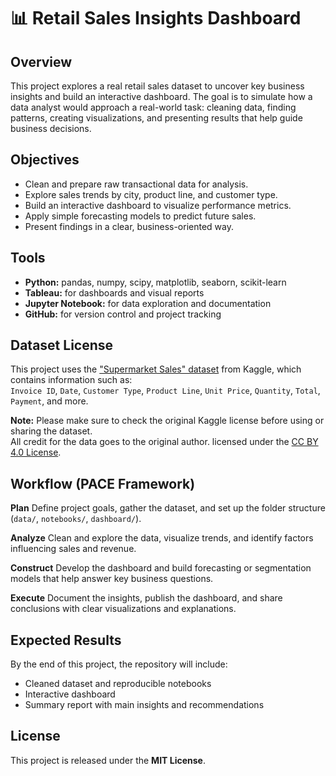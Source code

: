 # 📊 Retail Sales Insights Dashboard

## Overview

This project explores a real retail sales dataset to uncover key business insights and build an interactive dashboard. The goal is to simulate how a data analyst would approach a real-world task: cleaning data, finding patterns, creating visualizations, and presenting results that help guide business decisions.

## Objectives

* Clean and prepare raw transactional data for analysis.
* Explore sales trends by city, product line, and customer type.
* Build an interactive dashboard to visualize performance metrics.
* Apply simple forecasting models to predict future sales.
* Present findings in a clear, business-oriented way.

## Tools

* **Python:** pandas, numpy, scipy, matplotlib, seaborn, scikit-learn
* **Tableau:** for dashboards and visual reports
* **Jupyter Notebook:** for data exploration and documentation
* **GitHub:** for version control and project tracking
  
## Dataset License

This project uses the ["Supermarket Sales" dataset](https://www.kaggle.com/datasets/aungpyaeap/supermarket-sales) from Kaggle, 
which contains information such as:  
`Invoice ID`, `Date`, `Customer Type`, `Product Line`, `Unit Price`, `Quantity`, `Total`, `Payment`, and more.  

**Note:** Please make sure to check the original Kaggle license before using or sharing the dataset.  
All credit for the data goes to the original author.
licensed under the [CC BY 4.0 License](https://creativecommons.org/licenses/by/4.0/).

## Workflow (PACE Framework)

**Plan**
Define project goals, gather the dataset, and set up the folder structure (`data/`, `notebooks/`, `dashboard/`).

**Analyze**
Clean and explore the data, visualize trends, and identify factors influencing sales and revenue.

**Construct**
Develop the dashboard and build forecasting or segmentation models that help answer key business questions.

**Execute**
Document the insights, publish the dashboard, and share conclusions with clear visualizations and explanations.

## Expected Results

By the end of this project, the repository will include:

* Cleaned dataset and reproducible notebooks
* Interactive dashboard
* Summary report with main insights and recommendations

## License

This project is released under the **MIT License**.
